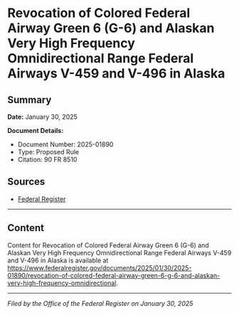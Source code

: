 # Revocation of Colored Federal Airway Green 6 (G-6) and Alaskan Very High Frequency Omnidirectional Range Federal Airways V-459 and V-496 in Alaska

## Summary

**Date:** January 30, 2025

**Document Details:**
- Document Number: 2025-01890
- Type: Proposed Rule
- Citation: 90 FR 8510

## Sources
- [Federal Register](https://www.federalregister.gov/documents/2025/01/30/2025-01890/revocation-of-colored-federal-airway-green-6-g-6-and-alaskan-very-high-frequency-omnidirectional)

---

## Content

Content for Revocation of Colored Federal Airway Green 6 (G-6) and Alaskan Very High Frequency Omnidirectional Range Federal Airways V-459 and V-496 in Alaska is available at https://www.federalregister.gov/documents/2025/01/30/2025-01890/revocation-of-colored-federal-airway-green-6-g-6-and-alaskan-very-high-frequency-omnidirectional.

---

*Filed by the Office of the Federal Register on January 30, 2025*

